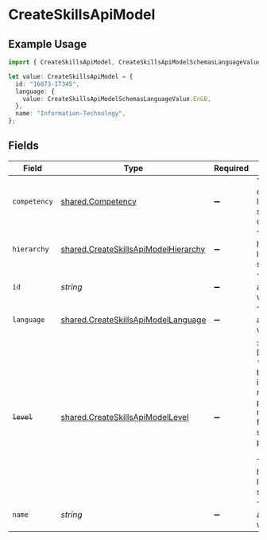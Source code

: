 # CreateSkillsApiModel

## Example Usage

```typescript
import { CreateSkillsApiModel, CreateSkillsApiModelSchemasLanguageValue } from "@stackone/stackone-client-ts/sdk/models/shared";

let value: CreateSkillsApiModel = {
  id: "16873-IT345",
  language: {
    value: CreateSkillsApiModelSchemasLanguageValue.EnGB,
  },
  name: "Information-Technology",
};
```

## Fields

| Field                                                                                                                                                      | Type                                                                                                                                                       | Required                                                                                                                                                   | Description                                                                                                                                                | Example                                                                                                                                                    |
| ---------------------------------------------------------------------------------------------------------------------------------------------------------- | ---------------------------------------------------------------------------------------------------------------------------------------------------------- | ---------------------------------------------------------------------------------------------------------------------------------------------------------- | ---------------------------------------------------------------------------------------------------------------------------------------------------------- | ---------------------------------------------------------------------------------------------------------------------------------------------------------- |
| `competency`                                                                                                                                               | [shared.Competency](../../../sdk/models/shared/competency.md)                                                                                              | :heavy_minus_sign:                                                                                                                                         | The user competency level of the skill ranked out of 5                                                                                                     |                                                                                                                                                            |
| `hierarchy`                                                                                                                                                | [shared.CreateSkillsApiModelHierarchy](../../../sdk/models/shared/createskillsapimodelhierarchy.md)                                                        | :heavy_minus_sign:                                                                                                                                         | The hierarchal level of the skill                                                                                                                          |                                                                                                                                                            |
| `id`                                                                                                                                                       | *string*                                                                                                                                                   | :heavy_minus_sign:                                                                                                                                         | The ID associated with this skill                                                                                                                          | 16873-IT345                                                                                                                                                |
| `language`                                                                                                                                                 | [shared.CreateSkillsApiModelLanguage](../../../sdk/models/shared/createskillsapimodellanguage.md)                                                          | :heavy_minus_sign:                                                                                                                                         | The language associated with this skill                                                                                                                    |                                                                                                                                                            |
| ~~`level`~~                                                                                                                                                | [shared.CreateSkillsApiModelLevel](../../../sdk/models/shared/createskillsapimodellevel.md)                                                                | :heavy_minus_sign:                                                                                                                                         | : warning: ** DEPRECATED **: This will be removed in a future release, please migrate away from it as soon as possible.<br/><br/>The hierarchal level of the skill |                                                                                                                                                            |
| `name`                                                                                                                                                     | *string*                                                                                                                                                   | :heavy_minus_sign:                                                                                                                                         | The name associated with this skill                                                                                                                        | Information-Technology                                                                                                                                     |